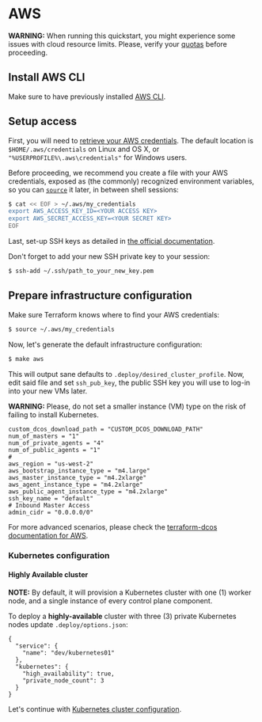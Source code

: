 # AWS

**WARNING:** When running this quickstart, you might experience some issues
with cloud resource limits. Please, verify your [quotas](http://docs.aws.amazon.com/AWSEC2/latest/UserGuide/ec2-resource-limits.html)
before proceeding.

## Install AWS CLI

Make sure to have previously installed [AWS CLI](https://docs.aws.amazon.com/cli/latest/userguide/installing.html).

## Setup access

First, you will need to [retrieve your AWS credentials](http://docs.aws.amazon.com/IAM/latest/UserGuide/id_credentials_access-keys.html).
The default location is `$HOME/.aws/credentials` on Linux and OS X, or `"%USERPROFILE%\.aws\credentials"` for Windows users.

Before proceeding, we recommend you create a file with your AWS credentials,
exposed as (the commonly) recognized environment variables, so you can [`source`](http://tldp.org/HOWTO/Bash-Prompt-HOWTO/x237.html)
it later, in between shell sessions:

```bash
$ cat << EOF > ~/.aws/my_credentials
export AWS_ACCESS_KEY_ID=<YOUR ACCESS KEY>
export AWS_SECRET_ACCESS_KEY=<YOUR SECRET KEY>
EOF
```

Last, set-up SSH keys as detailed in [the official documentation](https://docs.aws.amazon.com/AWSEC2/latest/UserGuide/ec2-key-pairs.html#how-to-generate-your-own-key-and-import-it-to-aws).

Don't forget to add your new SSH private key to your session:

```bash
$ ssh-add ~/.ssh/path_to_your_new_key.pem
```

## Prepare infrastructure configuration

Make sure Terraform knows where to find your AWS credentials:

```bash
$ source ~/.aws/my_credentials
```

Now, let's generate the default infrastructure configuration:

```bash
$ make aws
```

This will output sane defaults to `.deploy/desired_cluster_profile`.
Now, edit said file and set `ssh_pub_key`, the public SSH key you will use to
log-in into your new VMs later.

**WARNING:** Please, do not set a smaller instance (VM) type on the risk of
failing to install Kubernetes.

```
custom_dcos_download_path = "CUSTOM_DCOS_DOWNLOAD_PATH"
num_of_masters = "1"
num_of_private_agents = "4"
num_of_public_agents = "1"
#
aws_region = "us-west-2"
aws_bootstrap_instance_type = "m4.large"
aws_master_instance_type = "m4.2xlarge"
aws_agent_instance_type = "m4.2xlarge"
aws_public_agent_instance_type = "m4.2xlarge"
ssh_key_name = "default"
# Inbound Master Access
admin_cidr = "0.0.0.0/0"
```

For more advanced scenarios, please check the [terraform-dcos documentation for AWS](https://github.com/dcos/terraform-dcos/tree/master/aws).

### Kubernetes configuration

#### Highly Available cluster

**NOTE:** By default, it will provision a Kubernetes cluster with one (1) worker node, and
a single instance of every control plane component.

To deploy a **highly-available** cluster with three (3) private Kubernetes nodes update `.deploy/options.json`:

```
{
  "service": {
    "name": "dev/kubernetes01"
  },
  "kubernetes": {
    "high_availability": true,
    "private_node_count": 3
  }
}
```

Let's continue with [Kubernetes cluster configuration](../README.md#kubernetes-configuration).
